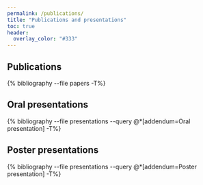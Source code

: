 ```yaml
---
permalink: /publications/
title: "Publications and presentations"
toc: true
header:
  overlay_color: "#333"
---
```


## Publications

{% bibliography --file papers -T%}

## Oral presentations

{% bibliography --file presentations --query @*[addendum=Oral presentation]  -T%}

## Poster presentations

{% bibliography --file presentations --query @*[addendum=Poster presentation]  -T%}
